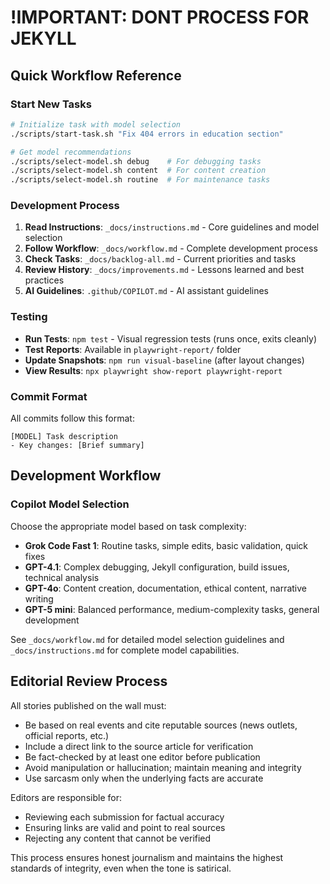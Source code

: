 # !IMPORTANT: DONT PROCESS FOR JEKYLL

## Quick Workflow Reference

### Start New Tasks
```bash
# Initialize task with model selection
./scripts/start-task.sh "Fix 404 errors in education section"

# Get model recommendations
./scripts/select-model.sh debug    # For debugging tasks
./scripts/select-model.sh content  # For content creation
./scripts/select-model.sh routine  # For maintenance tasks
```

### Development Process
1. **Read Instructions**: `_docs/instructions.md` - Core guidelines and model selection
2. **Follow Workflow**: `_docs/workflow.md` - Complete development process
3. **Check Tasks**: `_docs/backlog-all.md` - Current priorities and tasks
4. **Review History**: `_docs/improvements.md` - Lessons learned and best practices
5. **AI Guidelines**: `.github/COPILOT.md` - AI assistant guidelines

### Testing
- **Run Tests**: `npm test` - Visual regression tests (runs once, exits cleanly)
- **Test Reports**: Available in `playwright-report/` folder
- **Update Snapshots**: `npm run visual-baseline` (after layout changes)
- **View Results**: `npx playwright show-report playwright-report`

### Commit Format
All commits follow this format:
```
[MODEL] Task description
- Key changes: [Brief summary]
```

## Development Workflow

### Copilot Model Selection

Choose the appropriate model based on task complexity:

- **Grok Code Fast 1**: Routine tasks, simple edits, basic validation, quick fixes
- **GPT-4.1**: Complex debugging, Jekyll configuration, build issues, technical analysis
- **GPT-4o**: Content creation, documentation, ethical content, narrative writing
- **GPT-5 mini**: Balanced performance, medium-complexity tasks, general development

See `_docs/workflow.md` for detailed model selection guidelines and `_docs/instructions.md` for complete model capabilities.

## Editorial Review Process

All stories published on the wall must:
- Be based on real events and cite reputable sources (news outlets, official reports, etc.)
- Include a direct link to the source article for verification
- Be fact-checked by at least one editor before publication
- Avoid manipulation or hallucination; maintain meaning and integrity
- Use sarcasm only when the underlying facts are accurate

Editors are responsible for:
- Reviewing each submission for factual accuracy
- Ensuring links are valid and point to real sources
- Rejecting any content that cannot be verified

This process ensures honest journalism and maintains the highest standards of integrity, even when the tone is satirical.